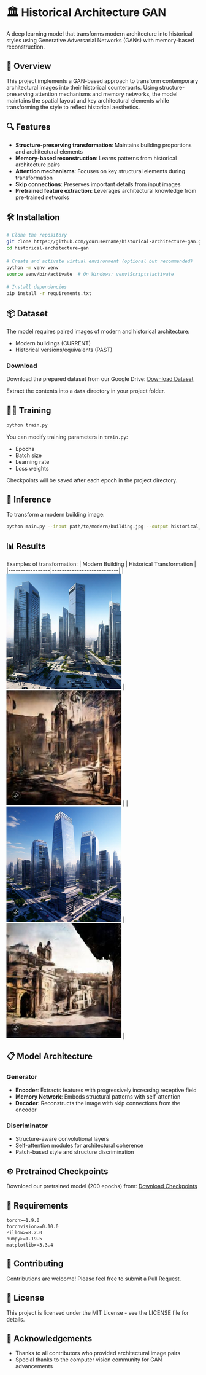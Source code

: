 # 🏛️ Historical Architecture GAN

A deep learning model that transforms modern architecture into historical styles using Generative Adversarial Networks (GANs) with memory-based reconstruction.

## 📜 Overview

This project implements a GAN-based approach to transform contemporary architectural images into their historical counterparts. Using structure-preserving attention mechanisms and memory networks, the model maintains the spatial layout and key architectural elements while transforming the style to reflect historical aesthetics.

## 🔍 Features

- **Structure-preserving transformation**: Maintains building proportions and architectural elements
- **Memory-based reconstruction**: Learns patterns from historical architecture pairs
- **Attention mechanisms**: Focuses on key structural elements during transformation
- **Skip connections**: Preserves important details from input images
- **Pretrained feature extraction**: Leverages architectural knowledge from pre-trained networks

## 🛠️ Installation

```bash
# Clone the repository
git clone https://github.com/yourusername/historical-architecture-gan.git
cd historical-architecture-gan

# Create and activate virtual environment (optional but recommended)
python -m venv venv
source venv/bin/activate  # On Windows: venv\Scripts\activate

# Install dependencies
pip install -r requirements.txt
```

## 📦 Dataset

The model requires paired images of modern and historical architecture:
- Modern buildings (CURRENT)
- Historical versions/equivalents (PAST)

### Download

Download the prepared dataset from our Google Drive:
[Download Dataset](https://drive.google.com/drive/folders/1HetdIDCf48zNGGNTRnUTFXooqvxi4q-D?usp=sharing)

Extract the contents into a `data` directory in your project folder.

## 🏃‍♀️ Training

```bash
python train.py
```

You can modify training parameters in `train.py`:
- Epochs
- Batch size
- Learning rate
- Loss weights

Checkpoints will be saved after each epoch in the project directory.

## 🧪 Inference

To transform a modern building image:

```bash
python main.py --input path/to/modern/building.jpg --output historical_result.jpg --checkpoint checkpoint_epoch_200.pth
```

## 📊 Results
Examples of transformation:
| Modern Building | Historical Transformation |
|-----------------|---------------------------|
| <img src="https://github.com/phamthangph13/Landscape-Archives/blob/main/Input/1.jpg" width="300"/> | <img src="https://github.com/phamthangph13/Landscape-Archives/blob/main/Result/1.jpg" width="300"/> |
| <img src="https://github.com/phamthangph13/Landscape-Archives/blob/main/Input/2.jpg" width="300"/> | <img src="https://github.com/phamthangph13/Landscape-Archives/blob/main/Result/2.jpg" width="300"/> |

## 📋 Model Architecture

### Generator
- **Encoder**: Extracts features with progressively increasing receptive field
- **Memory Network**: Embeds structural patterns with self-attention
- **Decoder**: Reconstructs the image with skip connections from the encoder

### Discriminator
- Structure-aware convolutional layers
- Self-attention modules for architectural coherence
- Patch-based style and structure discrimination

## ⚙️ Pretrained Checkpoints

Download our pretrained model (200 epochs) from:
[Download Checkpoints](https://drive.google.com/drive/folders/1HetdIDCf48zNGGNTRnUTFXooqvxi4q-D?usp=sharing)

## 📝 Requirements

```
torch>=1.9.0
torchvision>=0.10.0
Pillow>=8.2.0
numpy>=1.19.5
matplotlib>=3.3.4
```

## 🤝 Contributing

Contributions are welcome! Please feel free to submit a Pull Request.

## 📄 License

This project is licensed under the MIT License - see the LICENSE file for details.

## 🙏 Acknowledgements

- Thanks to all contributors who provided architectural image pairs
- Special thanks to the computer vision community for GAN advancements
